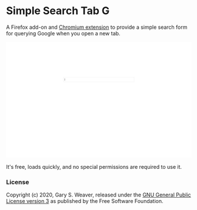 # Simple Search Tab G

A Firefox add-on and [Chromium extension](https://chrome.google.com/webstore/detail/simple-search-tab-g/lcpkkflflcnmopgfnblecldioafbhebf) to provide a simple search form for querying Google when you open a new tab.

![Simple Search Tab Screenshot](/screenshot.png?raw=true "Simple Search Tab")

It's free, loads quickly, and no special permissions are required to use it.

### License

Copyright (c) 2020, Gary S. Weaver, released under the [GNU General Public License version 3](LICENSE.txt) as published by the Free Software Foundation.
